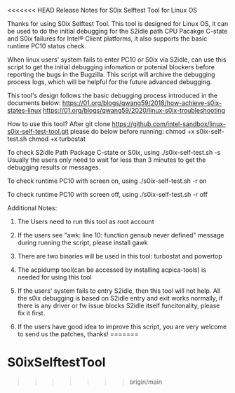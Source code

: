 <<<<<<< HEAD
Release Notes for S0ix Selftest Tool for Linux OS

Thanks for using S0ix Selftest Tool. This tool is designed for Linux OS, it can
be used to do the initial debugging for the S2idle path CPU Pacakge C-state and
S0ix failures for Intel® Client platforms, it also supports the basic runtime PC10
status check.

When linux users' system fails to enter PC10 or S0ix via S2idle, can use this
script to get the initial debugging infomation or potenial blockers before reporting
the bugs in the Bugzilla. This script will archive the debugging process logs,
which will be helpful for the future advanced debugging.

This tool's design follows the basic debugging process introduced in the
documents below:
https://01.org/blogs/qwang59/2018/how-achieve-s0ix-states-linux
https://01.org/blogs/qwang59/2020/linux-s0ix-troubleshooting

How to use this tool?
After git clone https://github.com/intel-sandbox/linux-s0ix-self-test-tool.git
please do below before running:
chmod +x s0ix-self-test.sh
chmod +x turbostat

To check S2idle Path Package C-state or S0ix, using
./s0ix-self-test.sh -s
Usually the users only need to wait for less than 3 minutes to get the debugging
results or messages.

To check runtime PC10 with screen on, using
./s0ix-self-test.sh -r on

To check runtime PC10 with screen off, using
./s0ix-self-test.sh -r off

Additional Notes:
1. The Users need to run this tool as root account

2. If the users see "awk: line 10: function gensub never defined" message during
 running the script, please install gawk

3. There are two binaries will be used in this tool: turbostat and powertop

4. The acpidump tool(can be accessed by installing acpica-tools) is needed for using this tool

5. If the users' system fails to entry S2idle, then this tool will not help. All
the s0ix debugging is based on S2idle entry and exit works normally, if there is
any driver or fw issue blocks S2idle itself funcitonality, please fix it first.

6. If the users have good idea to improve this script, you are very welcome to send
us the patches, thanks!
=======
# S0ixSelftestTool
>>>>>>> origin/main
